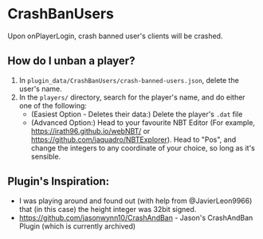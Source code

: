 # CrashBanUsers
Upon onPlayerLogin, crash banned user's clients will be crashed.

## How do I unban a player?
1. In `plugin_data/CrashBanUsers/crash-banned-users.json`, delete the user's name.
2. In the `players/` directory, search for the player's name, and do either one of the following:
    - (Easiest Option - Deletes their data:) Delete the player's `.dat` file
    - (Advanced Option:) Head to your favourite NBT Editor (For example, https://irath96.github.io/webNBT/ or https://github.com/jaquadro/NBTExplorer). Head to "Pos", and change the integers to any coordinate of your choice, so long as it's sensible. 

## Plugin's Inspiration:
- I was playing around and found out (with help from @JavierLeon9966) that (in this case) the height integer was 32bit signed. 
- https://github.com/jasonwynn10/CrashAndBan - Jason's CrashAndBan Plugin (which is currently archived)
